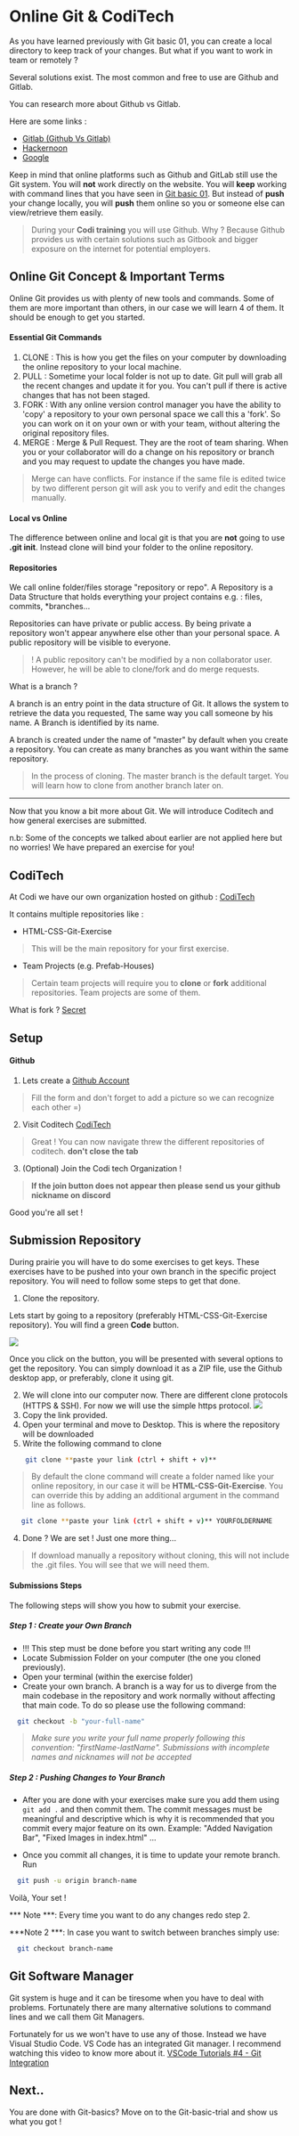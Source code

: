 # Online Git & CodiTech

As you have learned previously with Git basic 01, you can create a local directory to keep track of your changes.
But what if you want to work in team or remotely ?

Several solutions exist. The most common and free to use are Github and Gitlab.

You can research more about Github vs Gitlab. 

Here are some links :
* [Gitlab (Github Vs Gitlab)](https://about.gitlab.com/devops-tools/github-vs-gitlab.html)
* [Hackernoon](https://hackernoon.com/github-vs-gitlab-which-is-better-for-open-source-projects-31c45d464be0)
* [Google](https://www.google.com)

Keep in mind that online platforms such as Github and GitLab still use the Git system. You will **not** work directly on the website. You will **keep** working with command lines that you have seen in  [Git basic 01](./git-basics-01.md).
But instead of **push** your change locally, you will **push** them online so you or someone else can view/retrieve them easily.

> During your **Codi training** you will use Github. Why ? Because Github provides us with certain solutions such as Gitbook and bigger exposure on the internet for potential employers.

## Online Git Concept & Important Terms
Online Git provides us with plenty of new tools and commands. Some of them are more important than others, in our case we will learn 4 of them. It should be enough to get you started.

#### Essential Git Commands
1. CLONE : This is how you get the files on your computer by downloading the online repository to your local machine. 
2. PULL : Sometime your local folder is not up to date. Git pull will grab all the recent changes and update it for you. You can't pull if there is active changes that has not been staged.
3. FORK : With any online version control manager you have the ability to 'copy' a repository to your own personal space we call this a 'fork'. So you can work on it on your own or with your team, without altering the original repository files.
4. MERGE : Merge & Pull Request. They are the root of team sharing. When you or your collaborator will do a change on his repository or branch and you may request to update the changes you have made. 
> Merge can have conflicts. For instance if the same file is edited twice by two different person git will ask you to verify and edit the changes manually.

#### Local vs Online 
The difference between online and local git is that you are **not** going to use **.git init**. Instead clone will bind your folder to the online repository.

#### Repositories
We call online folder/files storage "repository or repo". A Repository is a Data Structure that holds everything your project contains e.g. : files, commits, *branches...

Repositories can have private or public access. By being private a repository won't appear anywhere else other than your personal space.
A public repository will be visible to everyone.

> ! A public repository can't be modified by a non collaborator user. However, he will be able to clone/fork and do merge requests.

What is a branch ?

A branch is an entry point in the data structure of Git. It allows the system to retrieve the data you requested, The same way you call someone by his name. A Branch is identified by its name. 

A branch is created under the name of "master" by default when you create a repository. You can create as many branches as you want within the same repository.

> In the process of cloning. The master branch is the default target. You will learn how to clone from another branch later on.

------
Now that you know a bit more about Git. We will introduce Coditech and how general exercises are submitted. 

n.b: Some of the concepts we talked about earlier are not applied here but no worries! We have prepared an exercise for you!

## CodiTech
At Codi we have our own organization hosted on github : [CodiTech](www.github.com/coditech)

It contains multiple repositories like :

* HTML-CSS-Git-Exercise
> This will be the main repository for your first exercise.

* Team Projects (e.g. Prefab-Houses)
> Certain team projects will require you to **clone** or **fork** additional repositories. Team projects are some of them.

What is fork ? [Secret](https://help.github.com/en/articles/fork-a-repo)

## Setup 
#### Github
1. Lets create a [Github Account](https://github.com/join?source=header-home)
> Fill the form and don't forget to add a picture so we can recognize each other =)
2. Visit Coditech [CodiTech](https://github.com/coditech)
> Great ! You can now navigate threw the different repositories of coditech. **don't close the tab**
3. (Optional) Join the Codi tech Organization !
> **If the join button does not appear then please send us your github nickname on discord**

Good you're all set !

## Submission Repository
During prairie you will have to do some exercises to get keys. These exercises have to be pushed into your own branch in the specific project repository. You will need to follow some steps to get that done.

1. Clone the repository.

Lets start by going to a repository (preferably HTML-CSS-Git-Exercise repository). You will find a green **Code** button.

![](./Assets/git_02_code_button.PNG)

Once you click on the button, you will be presented with several options to get the repository. You can simply download it as a ZIP file, use the Github desktop app, or preferably, clone it using git.
 
2. We will clone into our computer now. There are different clone protocols (HTTPS & SSH). For now we will use the simple https protocol.
![](./Assets/git_02_clone_instruction_01.PNG)
 1. Copy the link provided.
 2. Open your terminal and move to Desktop. This is where the repository will be downloaded
 3. Write the following command to clone
```sh
    git clone **paste your link (ctrl + shift + v)**
```
> By default the clone command will create a folder named like your online repository, in our case it will be **HTML-CSS-Git-Exercise**. You can override this by adding an additional argument in the command line as follows.
```sh
   git clone **paste your link (ctrl + shift + v)** YOURFOLDERNAME
```
  4. Done ? We are set ! Just one more thing...

> If download manually a repository without cloning, this will not include the .git files. You will see that we will need them.

#### Submissions Steps

The following steps will show you how to submit your exercise.

##### Step 1 : Create your Own Branch
* !!! This step must be done before you start writing any code  !!!
* Locate Submission Folder on your computer (the one you cloned previously).
* Open your terminal (within the exercise folder) 
* Create your own branch. A branch is a way for us to diverge from the main codebase in the repository and work normally without affecting that main code. To do so please use the following command: 

```sh 
  git checkout -b "your-full-name"
``` 
> *Make sure you write your full name properly following this convention: "firstName-lastName". Submissions with incomplete names and nicknames will not be accepted*

##### Step 2 : Pushing Changes to Your Branch
* After you are done with your exercises make sure you add them using ``` git add . ``` and then commit them. The commit messages must be meaningful and descriptive which is why it is recommended that you commit every major feature on its own. Example: "Added Navigation Bar", "Fixed Images in index.html" ...

* Once you commit all changes, it is time to update your remote branch. Run
```sh
  git push -u origin branch-name
```

Voilà, Your set !

*** Note ***: Every time you want to do any changes redo step 2.

***Note 2 ***: In case you want to switch between branches simply use:
```sh
  git checkout branch-name
```

## Git Software Manager
Git system is huge and it can be tiresome when you have to deal with problems. Fortunately there are many alternative solutions to command lines and we call them Git Managers.

Fortunately for us we won't have to use any of those. Instead we have Visual Studio Code. VS Code has an integrated Git manager. I recommend watching this video to know more about it. [VSCode Tutorials #4 - Git Integration](https://www.youtube.com/watch?v=6n1G45kpU2o)

## Next..
You are done with Git-basics? Move on to the Git-basic-trial and show us what you got ! 
